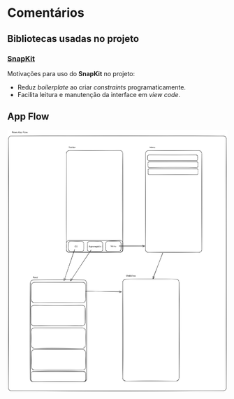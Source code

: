 # Comentários

## Bibliotecas usadas no projeto

### [SnapKit](https://github.com/SnapKit/SnapKit)

Motivações para uso do **SnapKit** no projeto:

- Reduz *boilerplate* ao criar *constraints* programaticamente.
- Facilita leitura e manutenção da interface em *view code*.

## App Flow

![App Flow](AppFlow.png)

